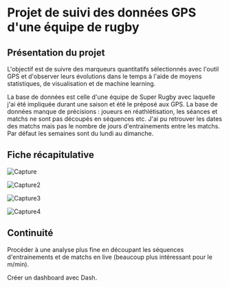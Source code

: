# Projet de suivi des données GPS d'une équipe de rugby

## Présentation du projet

L'objectif est de suivre des marqueurs quantitatifs sélectionnés avec l'outil GPS et d'observer leurs évolutions dans le temps à l'aide de moyens statistiques, de visualisation et de machine learning.

La base de données est celle d'une équipe de Super Rugby avec laquelle j'ai été impliquée durant une saison et été le préposé aux GPS.
La base de données manque de précisions : joueurs en réathlétisation, les séances et matchs ne sont pas découpés en séquences etc. J'ai pu retrouver les dates des matchs mais pas le nombre de jours d'entrainements entre les matchs. Par défaut les semaines sont du lundi au dimanche.

## Fiche récapitulative
![Capture](https://user-images.githubusercontent.com/77809335/120209948-3bda9700-c1fd-11eb-91dd-95ac779bcf94.JPG) 

![Capture2](https://user-images.githubusercontent.com/77809335/120210162-793f2480-c1fd-11eb-9b60-5f5c39a03798.JPG)

![Capture3](https://user-images.githubusercontent.com/77809335/120210296-9f64c480-c1fd-11eb-82f1-f68b2970ed5d.JPG) 

![Capture4](https://user-images.githubusercontent.com/77809335/120210360-b1466780-c1fd-11eb-8388-8437622d7728.JPG)

## Continuité

Procéder à une analyse plus fine en découpant les séquences d'entrainements et de matchs en live (beaucoup plus intéressant pour le m/min).

Créer un dashboard avec Dash.
